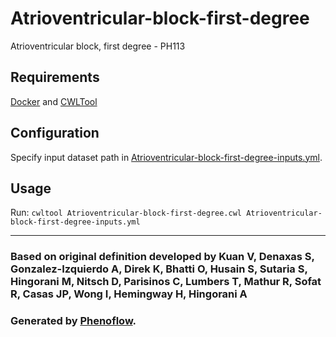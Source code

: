 # Atrioventricular-block-first-degree

Atrioventricular block, first degree - PH113

## Requirements

[Docker](https://docs.docker.com/install/) and [CWLTool](https://github.com/common-workflow-language/cwltool#install)

## Configuration

Specify input dataset path in [Atrioventricular-block-first-degree-inputs.yml](Atrioventricular-block-first-degree-inputs.yml).

## Usage

Run: `cwltool Atrioventricular-block-first-degree.cwl Atrioventricular-block-first-degree-inputs.yml`

***

### Based on original definition developed by Kuan V, Denaxas S, Gonzalez-Izquierdo A, Direk K, Bhatti O, Husain S, Sutaria S, Hingorani M, Nitsch D, Parisinos C, Lumbers T, Mathur R, Sofat R, Casas JP, Wong I, Hemingway H, Hingorani A
### Generated by [Phenoflow](https://kclhi.org/phenoflow).
